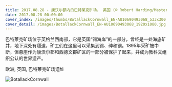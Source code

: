 ```yaml
---
title: 2017.08.28 - 康沃尔郡内的巴特莱克矿场， 英国 (© Robert Harding/Masterfile)
date: 2017.08.28 00:00:00
cover_index: /images/thumbs/BotallackCornwall_EN-AU10690493068_533x300.jpg
cover_detail: /images/BotallackCornwall_EN-AU10690493068_1920x1080.jpg
---
```


巴特莱克矿场位于英格兰西南部，它是英国“锡海岸”的一部分，曾经是一处海底矿井，地下深处有隧道，矿工们在这里可以采集到锡、砷和铜。1895年采矿被中断，但悬崖作为康沃尔郡和西德文郡矿区的一部分被保护了起来，并成为教科文组织公认的世界遗产。

欧洲, 英国, 巴特莱克矿场遗址

![BotallackCornwall](/images/BotallackCornwall_EN-AU10690493068_1920x1080.jpg)
